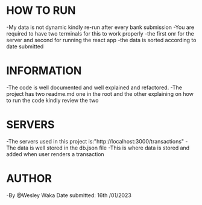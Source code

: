 # HOW TO RUN

-My data is not dynamic kindly re-run after every bank submission
-You are required to have two terminals for this to work properly
-the first onr for the server and second for running the react app
-the data is sorted according to date submitted

# INFORMATION

-The code is well documented and well explained and refactored.
-The project has two readme.md one in the root and the other explaining on how to run the code kindly review the two

# SERVERS

-The servers used in this project is:"http://localhost:3000/transactions"
-The data is well stored in the db.json file
-This is where data is stored and added when user renders a transaction

# AUTHOR

-By @Wesley Waka
Date submitted: 16th /01/2023
